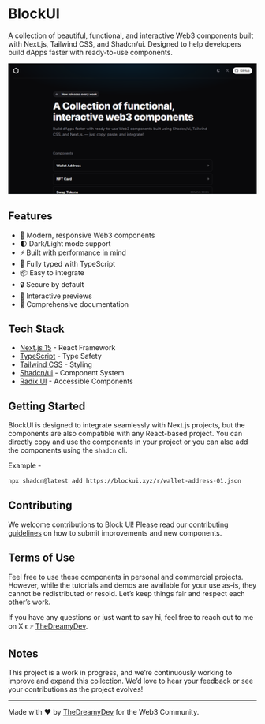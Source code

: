 # BlockUI

A collection of beautiful, functional, and interactive Web3 components built with Next.js, Tailwind CSS, and Shadcn/ui. Designed to help developers build dApps faster with ready-to-use components.

![BlockUI Banner](public/og.png)

## Features

- 🎨 Modern, responsive Web3 components
- 🌓 Dark/Light mode support
- ⚡ Built with performance in mind
- 🎯 Fully typed with TypeScript
- 📦 Easy to integrate
- 🔒 Secure by default
- 🎪 Interactive previews
- 📝 Comprehensive documentation

## Tech Stack

- [Next.js 15](https://nextjs.org/) - React Framework
- [TypeScript](https://www.typescriptlang.org/) - Type Safety
- [Tailwind CSS](https://tailwindcss.com/) - Styling
- [Shadcn/ui](https://ui.shadcn.com/) - Component System
- [Radix UI](https://www.radix-ui.com/) - Accessible Components

## Getting Started

BlockUI is designed to integrate seamlessly with Next.js projects, but the components are also compatible with any React-based project. You can directly copy and use the components in your project or you can also add the components using the `shadcn` cli.

Example -

```bash
npx shadcn@latest add https://blockui.xyz/r/wallet-address-01.json
```

## Contributing

We welcome contributions to Block UI! Please read our [contributing guidelines](CONTRIBUTING.md) on how to submit improvements and new components.

## Terms of Use

Feel free to use these components in personal and commercial projects. However, while the tutorials and demos are available for your use as-is, they cannot be redistributed or resold. Let’s keep things fair and respect each other’s work.

If you have any questions or just want to say hi, feel free to reach out to me on X 👉 [TheDreamyDev](https://x.com/thedreamydev).

## Notes

This project is a work in progress, and we’re continuously working to improve and expand this collection. We’d love to hear your feedback or see your contributions as the project evolves!

---

Made with ❤️ by [TheDreamyDev](https://x.com/intent/follow?screen_name=thedreamydev) for the Web3 Community.
